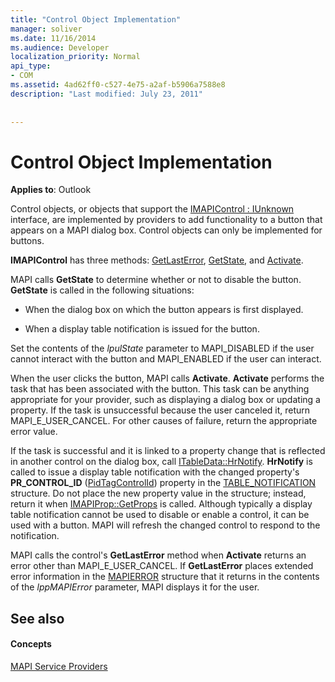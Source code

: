 ```yaml
---
title: "Control Object Implementation"
manager: soliver
ms.date: 11/16/2014
ms.audience: Developer
localization_priority: Normal
api_type:
- COM
ms.assetid: 4ad62ff0-c527-4e75-a2af-b5906a7588e8
description: "Last modified: July 23, 2011"
 
 
---
```


# Control Object Implementation

  
  
**Applies to**: Outlook 
  
Control objects, or objects that support the [IMAPIControl : IUnknown](imapicontroliunknown.md) interface, are implemented by providers to add functionality to a button that appears on a MAPI dialog box. Control objects can only be implemented for buttons. 
  
 **IMAPIControl** has three methods: [GetLastError](imapicontrol-getlasterror.md), [GetState](imapicontrol-getstate.md), and [Activate](imapicontrol-activate.md). 
  
MAPI calls **GetState** to determine whether or not to disable the button. **GetState** is called in the following situations: 
  
- When the dialog box on which the button appears is first displayed.
    
- When a display table notification is issued for the button. 
    
Set the contents of the  _lpulState_ parameter to MAPI_DISABLED if the user cannot interact with the button and MAPI_ENABLED if the user can interact. 
  
When the user clicks the button, MAPI calls **Activate**. **Activate** performs the task that has been associated with the button. This task can be anything appropriate for your provider, such as displaying a dialog box or updating a property. If the task is unsuccessful because the user canceled it, return MAPI_E_USER_CANCEL. For other causes of failure, return the appropriate error value. 
  
If the task is successful and it is linked to a property change that is reflected in another control on the dialog box, call [ITableData::HrNotify](itabledata-hrnotify.md). **HrNotify** is called to issue a display table notification with the changed property's **PR_CONTROL_ID** ([PidTagControlId](pidtagcontrolid-canonical-property.md)) property in the [TABLE_NOTIFICATION](table_notification.md) structure. Do not place the new property value in the structure; instead, return it when [IMAPIProp::GetProps](imapiprop-getprops.md) is called. Although typically a display table notification cannot be used to disable or enable a control, it can be used with a button. MAPI will refresh the changed control to respond to the notification. 
  
MAPI calls the control's **GetLastError** method when **Activate** returns an error other than MAPI_E_USER_CANCEL. If **GetLastError** places extended error information in the [MAPIERROR](mapierror.md) structure that it returns in the contents of the  _lppMAPIError_ parameter, MAPI displays it for the user. 
  
## See also

#### Concepts

[MAPI Service Providers](mapi-service-providers.md)

